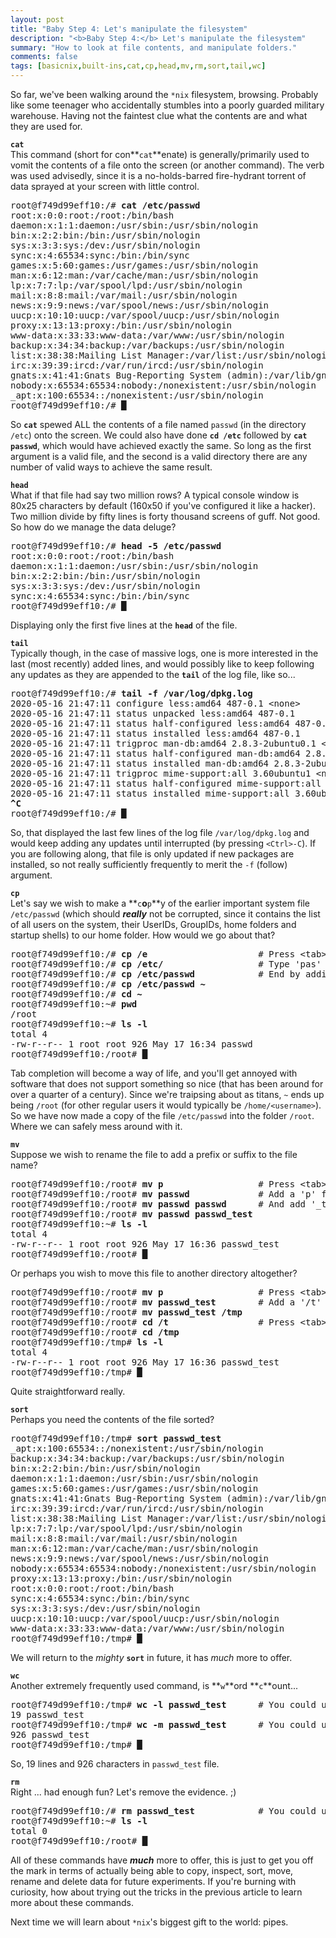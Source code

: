 ```yaml
---
layout: post
title: "Baby Step 4: Let's manipulate the filesystem"
description: "<b>Baby Step 4:</b> Let's manipulate the filesystem"
summary: "How to look at file contents, and manipulate folders."
comments: false
tags: [basicnix,built-ins,cat,cp,head,mv,rm,sort,tail,wc]
---
```


So far, we've been walking around the `*nix` filesystem, browsing. Probably like some teenager who accidentally stumbles into a poorly guarded military warehouse. Having not the faintest clue what the contents are and what they are used for.

**`cat`**<br />
This command (short for con**`cat`**enate) is generally/primarily used to vomit the contents of a file onto the screen (or another command). The verb was used advisedly, since it is a no-holds-barred fire-hydrant torrent of data sprayed at your screen with little control.
<pre>
root@f749d99eff10:/# <b>cat /etc/passwd</b>
root:x:0:0:root:/root:/bin/bash
daemon:x:1:1:daemon:/usr/sbin:/usr/sbin/nologin
bin:x:2:2:bin:/bin:/usr/sbin/nologin
sys:x:3:3:sys:/dev:/usr/sbin/nologin
sync:x:4:65534:sync:/bin:/bin/sync
games:x:5:60:games:/usr/games:/usr/sbin/nologin
man:x:6:12:man:/var/cache/man:/usr/sbin/nologin
lp:x:7:7:lp:/var/spool/lpd:/usr/sbin/nologin
mail:x:8:8:mail:/var/mail:/usr/sbin/nologin
news:x:9:9:news:/var/spool/news:/usr/sbin/nologin
uucp:x:10:10:uucp:/var/spool/uucp:/usr/sbin/nologin
proxy:x:13:13:proxy:/bin:/usr/sbin/nologin
www-data:x:33:33:www-data:/var/www:/usr/sbin/nologin
backup:x:34:34:backup:/var/backups:/usr/sbin/nologin
list:x:38:38:Mailing List Manager:/var/list:/usr/sbin/nologin
irc:x:39:39:ircd:/var/run/ircd:/usr/sbin/nologin
gnats:x:41:41:Gnats Bug-Reporting System (admin):/var/lib/gnats:/usr/sbin/nologin
nobody:x:65534:65534:nobody:/nonexistent:/usr/sbin/nologin
_apt:x:100:65534::/nonexistent:/usr/sbin/nologin
root@f749d99eff10:/# <b>&block;</b>
</pre>
So **`cat`** spewed ALL the contents of a file named `passwd` (in the directory `/etc`) onto the screen. We could also have done **`cd /etc`** followed by **`cat passwd`**, which would have achieved exactly the same. So long as the first argument is a valid file, and the second is a valid directory there are any number of valid ways to achieve the same result.

**`head`**<br />
What if that file had say two million rows? A typical console window is 80x25 characters by default (160x50 if you've configured it like a hacker). Two million divide by fifty lines is forty thousand screens of guff. Not good. So how do we manage the data deluge?
<pre>
root@f749d99eff10:/# <b>head -5 /etc/passwd</b>
root:x:0:0:root:/root:/bin/bash
daemon:x:1:1:daemon:/usr/sbin:/usr/sbin/nologin
bin:x:2:2:bin:/bin:/usr/sbin/nologin
sys:x:3:3:sys:/dev:/usr/sbin/nologin
sync:x:4:65534:sync:/bin:/bin/sync
root@f749d99eff10:/# <b>&block;</b>
</pre>
Displaying only the first five lines at the **`head`** of the file.

**`tail`**<br />
Typically though, in the case of massive logs, one is more interested in the last (most recently) added lines, and would possibly like to keep following any updates as they are appended to the **`tail`** of the log file, like so...
<pre>
root@f749d99eff10:/# <b>tail -f /var/log/dpkg.log</b>
2020-05-16 21:47:11 configure less:amd64 487-0.1 &lt;none&gt;
2020-05-16 21:47:11 status unpacked less:amd64 487-0.1
2020-05-16 21:47:11 status half-configured less:amd64 487-0.1
2020-05-16 21:47:11 status installed less:amd64 487-0.1
2020-05-16 21:47:11 trigproc man-db:amd64 2.8.3-2ubuntu0.1 &lt;none&gt;
2020-05-16 21:47:11 status half-configured man-db:amd64 2.8.3-2ubuntu0.1
2020-05-16 21:47:11 status installed man-db:amd64 2.8.3-2ubuntu0.1
2020-05-16 21:47:11 trigproc mime-support:all 3.60ubuntu1 &lt;none&gt;
2020-05-16 21:47:11 status half-configured mime-support:all 3.60ubuntu1
2020-05-16 21:47:11 status installed mime-support:all 3.60ubuntu1
<b>^C</b>
root@f749d99eff10:/# <b>&block;</b>
</pre>
So, that displayed the last few lines of the log file `/var/log/dpkg.log` and would keep adding any updates until interrupted (by pressing `<Ctrl>-C`). If you are following along, that file is only updated if new packages are installed, so not really sufficiently frequently to merit the `-f` (follow) argument.

**`cp`**<br />
Let's say we wish to make a **`c`**o**`p`**y of the earlier important system file `/etc/passwd` (which should ***really*** not be corrupted, since it contains the list of all users on the system, their UserIDs, GroupIDs, home folders and startup shells) to our home folder. How would we go about that?
<pre>
root@f749d99eff10:/# <b>cp /e</b>                     # Press &lt;tab&gt; to complete to...
root@f749d99eff10:/# <b>cp /etc/</b>                  # Type 'pas' and press &lt;tab&gt; to complete to...
root@f749d99eff10:/# <b>cp /etc/passwd</b>            # End by adding &lt;space&gt;~
root@f749d99eff10:/# <b>cp /etc/passwd ~</b>
root@f749d99eff10:/# <b>cd ~</b>
root@f749d99eff10:~# <b>pwd</b>
/root
root@f749d99eff10:~# <b>ls -l</b>
total 4
-rw-r--r-- 1 root root 926 May 17 16:34 passwd
root@f749d99eff10:/root# <b>&block;</b>
</pre>
Tab completion will become a way of life, and you'll get annoyed with software that does not support something so nice (that has been around for over a quarter of a century).
Since we're traipsing about as titans, `~` ends up being `/root` (for other regular users it would typically be `/home/<username>`). So we have now made a copy of the file `/etc/passwd` into the folder `/root`. Where we can safely mess around with it.

**`mv`**<br />
Suppose we wish to rename the file to add a prefix or suffix to the file name?
<pre>
root@f749d99eff10:/root# <b>mv p</b>                  # Press &lt;tab&gt; to complete to...
root@f749d99eff10:/root# <b>mv passwd</b>             # Add a 'p' followed &lt;tab&gt; to complete to...
root@f749d99eff10:/root# <b>mv passwd passwd</b>      # And add '_test' to the end, like so...
root@f749d99eff10:/root# <b>mv passwd passwd_test</b>
root@f749d99eff10:~# <b>ls -l</b>
total 4
-rw-r--r-- 1 root root 926 May 17 16:36 passwd_test
root@f749d99eff10:/root# <b>&block;</b>
</pre>
Or perhaps you wish to move this file to another directory altogether?
<pre>
root@f749d99eff10:/root# <b>mv p</b>                  # Press &lt;tab&gt; to complete to...
root@f749d99eff10:/root# <b>mv passwd_test</b>        # Add a '/t' followed &lt;tab&gt; to complete to...
root@f749d99eff10:/root# <b>mv passwd_test /tmp</b>
root@f749d99eff10:/root# <b>cd /t</b>                 # Press &lt;tab&gt; to complete to...
root@f749d99eff10:/root# <b>cd /tmp</b>
root@f749d99eff10:/tmp# <b>ls -l</b>
total 4
-rw-r--r-- 1 root root 926 May 17 16:36 passwd_test
root@f749d99eff10:/tmp# <b>&block;</b>
</pre>
Quite straightforward really.

**`sort`**<br />
Perhaps you need the contents of the file sorted?
<pre>
root@f749d99eff10:/tmp# <b>sort passwd_test</b>
_apt:x:100:65534::/nonexistent:/usr/sbin/nologin
backup:x:34:34:backup:/var/backups:/usr/sbin/nologin
bin:x:2:2:bin:/bin:/usr/sbin/nologin
daemon:x:1:1:daemon:/usr/sbin:/usr/sbin/nologin
games:x:5:60:games:/usr/games:/usr/sbin/nologin
gnats:x:41:41:Gnats Bug-Reporting System (admin):/var/lib/gnats:/usr/sbin/nologin
irc:x:39:39:ircd:/var/run/ircd:/usr/sbin/nologin
list:x:38:38:Mailing List Manager:/var/list:/usr/sbin/nologin
lp:x:7:7:lp:/var/spool/lpd:/usr/sbin/nologin
mail:x:8:8:mail:/var/mail:/usr/sbin/nologin
man:x:6:12:man:/var/cache/man:/usr/sbin/nologin
news:x:9:9:news:/var/spool/news:/usr/sbin/nologin
nobody:x:65534:65534:nobody:/nonexistent:/usr/sbin/nologin
proxy:x:13:13:proxy:/bin:/usr/sbin/nologin
root:x:0:0:root:/root:/bin/bash
sync:x:4:65534:sync:/bin:/bin/sync
sys:x:3:3:sys:/dev:/usr/sbin/nologin
uucp:x:10:10:uucp:/var/spool/uucp:/usr/sbin/nologin
www-data:x:33:33:www-data:/var/www:/usr/sbin/nologin
root@f749d99eff10:/tmp# <b>&block;</b>
</pre>
We will return to the *mighty* **`sort`** in future, it has *much* more to offer.

**`wc`**<br />
Another extremely frequently used command, is **`w`**ord **`c`**ount...
<pre>
root@f749d99eff10:/tmp# <b>wc -l passwd_test</b>      # You could use some &lt;tab&gt;-completion here?
19 passwd_test
root@f749d99eff10:/tmp# <b>wc -m passwd_test</b>      # You could use some &lt;tab&gt;-completion here?
926 passwd_test
root@f749d99eff10:/tmp# <b>&block;</b>
</pre>
So, 19 lines and 926 characters in `passwd_test` file.

**`rm`**<br />
Right ... had enough fun? Let's remove the evidence. ;)
<pre>
root@f749d99eff10:/# <b>rm passwd_test</b>            # You could use some &lt;tab&gt;-completion here?
root@f749d99eff10:~# <b>ls -l</b>
total 0
root@f749d99eff10:/root# <b>&block;</b>
</pre>

All of these commands have ***much*** more to offer, this is just to get you off the mark in terms of actually being able to copy, inspect, sort, move, rename and delete data for future experiments. If you're burning with curiosity, how about trying out the tricks in the previous article to learn more about these commands.

Next time we will learn about `*nix`'s biggest gift to the world: pipes.